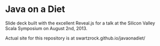 Java on a Diet
==================

Slide deck built with the excellent Reveal.js for a talk at the Silicon Valley Scala Symposium on August 2nd, 2013.

Actual site for this repository is at swartzrock.github.io/javaonadiet/

